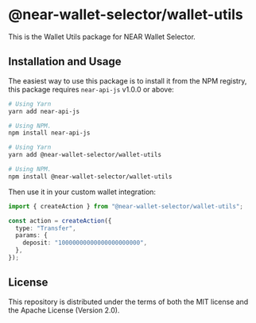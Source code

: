 # @near-wallet-selector/wallet-utils

This is the Wallet Utils package for NEAR Wallet Selector.

## Installation and Usage

The easiest way to use this package is to install it from the NPM registry, this package requires `near-api-js` v1.0.0 or above:

```bash
# Using Yarn
yarn add near-api-js

# Using NPM.
npm install near-api-js
```

```bash
# Using Yarn
yarn add @near-wallet-selector/wallet-utils

# Using NPM.
npm install @near-wallet-selector/wallet-utils
```

Then use it in your custom wallet integration:

```ts
import { createAction } from "@near-wallet-selector/wallet-utils";

const action = createAction({
  type: "Transfer",
  params: {
    deposit: "10000000000000000000000",
  },
});
```

## License

This repository is distributed under the terms of both the MIT license and the Apache License (Version 2.0).
